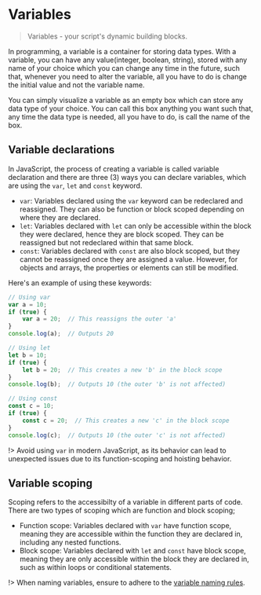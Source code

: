 # Variables

> Variables - your script's dynamic building blocks.

In programming, a variable is a container for storing data types. With a variable, you can have any value(integer, boolean, string), stored with any name of your choice which you can change any time in the future, such that, whenever you need to alter the variable, all you have to do is change the initial value and not the variable name.

You can simply visualize a variable as an empty box which can store any data type of your choice. You can call this box anything you want such that, any time the data type is needed, all you have to do, is call the name of the box.

## Variable declarations

In JavaScript, the process of creating a variable is called variable declaration and there are three (3) ways you can declare variables, which are using the `var`, `let` and `const` keyword.

- `var`: Variables declared using the `var` keyword can be redeclared and reassigned. They can also be function or block scoped depending on where they are declared.
- `let`: Variables declared with `let` can only be accessible within the block they were declared, hence they are block scoped. They can be reassigned but not redeclared within that same block.
- `const`: Variables declared with `const` are also block scoped, but they cannot be reassigned once they are assigned a value. However, for objects and arrays, the properties or elements can still be modified.

Here's an example of using these keywords:

```JavaScript
// Using var
var a = 10;
if (true) {
    var a = 20;  // This reassigns the outer 'a'
}
console.log(a);  // Outputs 20

// Using let
let b = 10;
if (true) {
    let b = 20;  // This creates a new 'b' in the block scope
}
console.log(b);  // Outputs 10 (the outer 'b' is not affected)

// Using const
const c = 10;
if (true) {
    const c = 20;  // This creates a new 'c' in the block scope
}
console.log(c);  // Outputs 10 (the outer 'c' is not affected)
```

!> Avoid using `var` in modern JavaScript, as its behavior can lead to unexpected issues due to its function-scoping and hoisting behavior.

## Variable scoping

Scoping refers to the accessibilty of a variable in different parts of code. There are two types of scoping which are function and block scoping;

- Function scope: Variables declared with `var` have function scope, meaning they are accessible within the function they are declared in, including any nested functions.
- Block scope: Variables declared with `let` and `const` have block scope, meaning they are only accessible within the block they are declared in, such as within loops or conditional statements.

!> When naming variables, ensure to adhere to the [variable naming rules](https://www.geeksforgeeks.org/what-are-the-variable-naming-conventions-in-javascript/).
